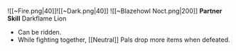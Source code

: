 
![[~Fire.png|40]]![[~Dark.png|40]]
![[~Blazehowl Noct.png|200]]
**Partner Skill**
Darkflame Lion
- Can be ridden.
- While fighting together, [[Neutral]] Pals drop more items when defeated.